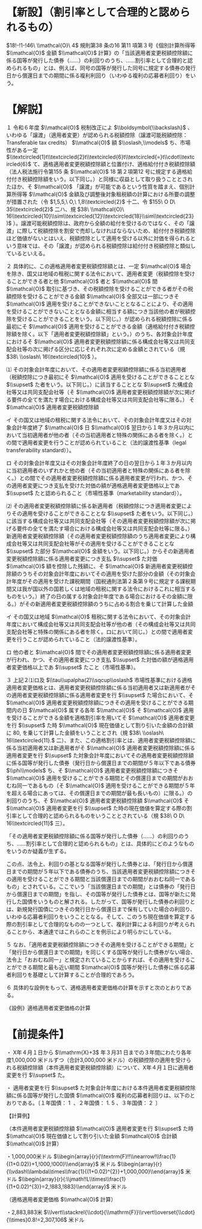 # 【新設】（割引率として合理的と認められるもの）

$18!-!1-!46\ \\mathcal{O}\ 4$ 規則第38 条の16 第11 項第３号｟個別計算所得等 $\\mathcal{O}$ 金額 $\\mathcal{O}$ 計算｠の「当該適用者変更税額控除額に係る国等が発行した債券（……）の利回りのうち、……割引率として合理的と認められるもの」とは、例えば、同号の国等が発行した同号に規定する債券の発行日から償還日までの期間に係る複利利回り（いわゆる複利の応募者利回り）をいう。

# 【解説】

１ 令和６年度 $\\mathcal{O}$ 税制改正によ $\\boldsymbol{\\backslash}$ 、いわゆる「譲渡」（適用者変更）が認められる税額控除（譲渡可能税額控除：Transferable tax credits） $\\mathcal{O}$ 額 $\\oslash,\\models$ ち、市場性がある一定 $\\textcircled{1}t\\textcircled{2}t\\textcircled{6}t\\textcircled{=}t\\cdot\\textcircled{6}$ て、適格適用者変更税額控除額と位置付け、適格給付付き税額控除額（法人税法施行令第155 条 $\\mathcal{O}$ 18 第２項第12 号に規定する適格給付付き税額控除額をいう。以下同じ。）と同様に収益として取り扱うこととされたほか、そ $\\mathcal{O}$ 「譲渡」が可能であるという性質を踏まえ、個別計算所得等 $\\mathcal{O}$ 金額及び調整後対象租税額の計算における所要の調整が措置された（令 $1,5,5,\ O,\ 1,8\\textcircled{2}$ 十二、令 $155\ O D\ 35\\textcircled{2}$ 二ハ、規 $38\ \\mathcal{O}\ 16\\textcircled{10}\\sim\\textcircled{12}\\textcircled{18}\\sim\\textcircled{23})$ ）。譲渡可能税額控除は、政府から全額の給付を受けるのではなく、その「譲渡」に際して税額控除を割安で売却しなければならないため、給付付き税額控除ほど価値がないとはいえ、税額控除として適用を受ける以外に対価を得られるという意味では、その「譲渡」が認められる税額控除は給付付き税額控除と類似しているといえる。

２ 具体的に、この適格適用者変更税額控除額とは、一定 $\\mathcal{O}$ 場合を除き、国又は地域の租税に関する法令において、適用者変更（税額控除を受けることができる者と他 $\\mathcal{O}$ 者と $\\mathcal{O}$ 間 $\\mathcal{O}$ 取引に基づき、その税額控除を受けることができる者がその税額控除を受けることができる金額 $\\mathcal{O}$ 全部又は一部につきそ $\\mathcal{O}$ 適用を受けることができないこととなることにより、その適用を受けることができないこととなる金額に相当する額につき当該他の者が税額控除を受けることができることをいう。以下同じ。）が認められる税額控除に係る最初にそ $\\mathcal{O}$ 適用を受けることができる金額（適格給付付き税額控除額を除く。以下「適用者変更税額控除額」という。）のうち、各対象会計年度におけるそ $\\mathcal{O}$ 適用者変更税額控除額に係る構成会社等又は共同支配会社等の次に掲げる区分に応じそれぞれ次に定める金額とされている（規 $38\ \\oslash\ 16\\textcircled{10}$ ）。

⑴ その対象会計年度において、その適用者変更税額控除額に係る当初適用者（税額控除につき最初にそ $\\mathcal{O}$ 適用を受けることができることとな $\\supset$ た者をいう。以下同じ。）に該当することとな $\\supset$ た構成会社等又は共同支配会社等（そ $\\mathcal{O}$ 適用者変更税額控除額が次に掲げる要件の全てを満たす場合における構成会社等又は共同支配会社等に限る。） そ $\\mathcal{O}$ 適用者変更税額控除額

イ その国又は地域の租税に関する法令において、その対象会計年度又はその対象会計年度終了 $\\mathcal{O}$ 日 $\\mathcal{O}$ 翌日から１年３か月以内において当初適用者が他の者（その当初適用者と特殊の関係にある者を除く。）との間で適用者変更を行うことが認められていること（法的譲渡性基準（legal transferability standard））。

ロ その対象会計年度又はその対象会計年度終了の日の翌日から１年３か月以内に当初適用者のいずれかと他の者（その当初適用者と特殊の関係にある者を除く。）との間でその適用者変更税額控除額に係る適用者変更が行われ、かつ、その適用者変更につき支払を受けた対価の額が適格適用者変更価格以上であ $\\supset$ たと認められること（市場性基準（marketability standard））。

⑵ その適用者変更税額控除額に係る新適用者（税額控除につき適用者変更によりその適用を受けることができることとな $\\supset$ た者をいう。以下同じ。）に該当する構成会社等又は共同支配会社等（その適用者変更税額控除額が次に掲げる要件の全てを満たす場合における構成会社等又は共同支配会社等に限る。） 新適用者変更税額控除額（その適用者変更税額控除額のうち適用者変更により構成会社等又は共同支配会社等がその適用を受けることができることとな $\\supset$ た部分 $\\mathcal{O}$ 金額をいう。以下同じ。）からその新適用者変更税額控除額に係る適用者変更につき支払 $\\supset$ た対価 $\\mathcal{O}$ 額を控除した残額に、そ $\\mathcal{O}$ 新適用者変更税額控除額のうちその対象会計年度においてその適用を受けた部分の金額（その対象会計年度がその適用を受けた課税期間（国税通則法第２条第９号に規定する課税期間又は我が国以外の国若しくは地域の租税に関する法令におけるこれに相当するものをいう。）終了の日の属する対象会計年度である場合におけるその金額に限る。）がその新適用者変更税額控除額のうちに占める割合を乗じて計算した金額

イ その国又は地域 $\\mathcal{O}$ 租税に関する法令において、その対象会計年度において構成会社等又は共同支配会社等が他の者（その構成会社等又は共同支配会社等と特殊の関係にある者を除く。ロにおいて同じ。）との間で適用者変更を行うことが認められていること（法的譲渡性基準）。

ロ 他の者と $\\mathcal{O}$ 間でその適用者変更税額控除額に係る適用者変更が行われ、かつ、その適用者変更につき支払 $\\supset$ た対価の額が適格適用者変更価格以上であ $\\supset$ たこと（市場性基準）。

３ 上記２⑴ロ及 $\\tau\\upalpha(2)\\sqcup\\oslash$ 市場性基準における適格適用者変更価格とは、適用者変更税額控除額に係る当初適用者又は新適用者がその適用者変更税額控除額に係る適用者変更を行 $\\supset$ た場合において、そ $\\mathcal{O}$ 適用者変更税額控除額につきその適用を受けることができる期間内の日 $\\mathcal{O}$ 属する各年 $\\mathcal{O}$ そ $\\mathcal{O}$ 適用を受けることができる金額を適格割引率を用いてそ $\\mathcal{O}$ 適用者変更を行 $\\supset$ た時 $\\mathcal{O}$ 現在価値として割り引いた金額の合計額に $80,%$ を乗じて計算した金額をいうこととされ（規 $38\ \\oslash\ 16\\textcircled{11}.$ 二）、また、この適格割引率とは、適用者変更税額控除額に係る当初適用者又は新適用者がそ $\\mathcal{O}$ 適用者変更税額控除額に係る適用者変更を行 $\\supset$ た対象会計年度においてその適用者変更税額控除額に係る国等が発行した債券（発行日から償還日までの期間が５年以下である債券 $\\phi\\models$ ち、そ $\\mathcal{O}$ 適用者変更税額控除額につきそ $\\mathcal{O}$ 適用を受けることができる期間とその償還日までの期間がおおむね同一であるもの（そ $\\mathcal{O}$ 適用を受けることができる期間が５年を超える場合にあっては、その償還日までの期間が最も長いもの）に限る。）の利回りのうち、そ $\\mathcal{O}$ 適用者変更税額控除額 $\\mathcal{O}$ そ $\\mathcal{O}$ 適用者変更を行 $\\supset$ た時の現在価値を算定する際の割引率として合理的と認められるものをいうこととされている（規 $38\ O D\ 16\\textcircled{11}$ 三）。

「その適用者変更税額控除額に係る国等が発行した債券（……）の利回りのうち、……割引率として合理的と認められるもの」とは、具体的にどのようなものをいうのか疑義が生ずる。

この点、法令上、利回りの基となる国等が発行した債券とは、「発行日から償還日までの期間が５年以下である債券のうち、当該適用者変更税額控除額につきその適用を受けることができる期間と当該償還日までの期間がおおむね同一であるもの」とされている。ここでいう「当該償還日までの期間」とは債券の「発行日から償還日までの期間」を指し、その国等が発行した債券とは、国等が新たに発行した国債をいうものと解される。したがって、国等が発行した債券の利回りとは、新規発行国債につきその発行日から償還日まで保有していた場合の利回り、いわゆる応募者利回りをいうこととなる。そして、このうち現在価値を算定する際の割引率として合理的なものの一つとして、複利計算による利回りが考えられることから、本通達ではこれらのことを例示により明らかにしている。

５ なお、「適用者変更税額控除額につきその適用を受けることができる期間」と「発行日から償還日までの期間」を同じくする国等が発行した債券がない場合、法令上「おおむね同一」と規定されていることからすれば、その適用を受けることができる期間と最も近い期間 $\\mathcal{O}$ 国等が発行した債券に係る応募者利回りを基礎として計算することが合理的であろう。

６ 具体的な設例をもって、適格適用者変更価格の計算を示すと次のとおりである。

｟設例｠適格適用者変更価格の計算

# 【前提条件】

・ Ⅹ年４月１日から $\\mathrm{X}+3$ 年３月31 日までの３年間にわたり各年度1,000,000 米ドルずつ（合計3,000,000 米ドル）の税額控除の適用を受けられる税額控除額（本件適用者変更税額控除額）について、Ⅹ年４月１日に適用者変更を行 $\\supset$ た。

・ 適用者変更を行 $\\supset$ た対象会計年度における本件適用者変更税額控除額に係る国等が発行した国債 $\\mathcal{O}$ 複利の応募者利回りは、以下のとおりである。〔１年国債： $1\ %$ 、２年国債： $1.\ 5%$ 、３年国債： $2~%$ 〕

【計算例】

（本件適用者変更税額控除額 $\\mathcal{O}$ 適用者変更を行 $\\supset$ た時 $\\mathcal{O}$ 現在価値として割り引いた金額 $\\mathcal{O}$ 合計額 $\\mathcal{O}$ 計算）

・1,000,000米ドル $\\begin{array}{r}{\\textrm{F}!!\\nearrow!\\frac{1}{(1+0.02)}+1,!000,!000}\\end{array}$ 米ドル $\\begin{array}{r}{\\vdash\\lambda\\times\\frac{1}{(1+0.02)^{2}}+1,000,000}\\end{array}$ 米ドル $\\begin{array}{r}{:\\jmath!!L\\times\\frac{1}{(1+0.02)^{3}}=2,!883,!883}\\end{array}$ 米ドル

（適格適用者変更価格 $\\mathcal{O}$ 計算）

・2,883,883米 $\\lvert\\stackrel{\\cdot}{\\mathrm{F}}\\rvert\\overset{\\cdot}{\\times}0.8!=2,307,106$ 米ドル
